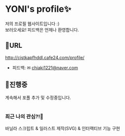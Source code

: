 # YONI's profile✨

저의 프로필 웹사이트입니다 :)
<br>
보러오세요! 피드백은 언제나 환영합니다.
<br>
## 🔗URL
http://cjstkapfhddl.cafe24.com/profile/
- 피드백: ✉ chiaki1221@naver.com

## 🔨진행중
계속해서 포폴 추가 및 수정중입니다.
<br><br>
### 최근 나의 관심?!🤔
바닐라 스크립트 & 일러스트 제작(SVG) & 인터랙티브 기능 구현

